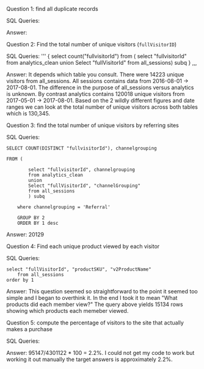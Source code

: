 Question 1: find all duplicate records

SQL Queries:

Answer: 


Question 2: Find the total number of unique visitors (`fullVisitorID`)

SQL Queries:
''' 
{ 
    select count("fullvisitorId") from (
	    select "fullvisitorId" from analytics_clean
	    union
	    Select "fullVisitorId" from all_sessions) subq
}
,,,

Answer: 
It depends which table you consult. There were 14223 unique visitors from all_sessions. All sessions contains data from 2016-08-01 -> 2017-08-01. The difference in the purpose of all_sessions versus analytics is unknown. By contrast analytics contains 120018 unique visitors from 2017-05-01 -> 2017-08-01. Based on the 2 wildly different figures and date ranges we can look at the total number of unique visitors across both tables which is 130,345.


Question 3: find the total number of unique visitors by referring sites

SQL Queries: 
   

    SELECT COUNT(DISTINCT "fullvisitorId"), channelgrouping 
    
    FROM (
    
            select "fullvisitorId", channelgrouping
            from analytics_clean
            union
            Select "fullVisitorId", "channelGrouping" 
            from all_sessions
            ) subq

        where channelgrouping = 'Referral'

        GROUP BY 2
        ORDER BY 1 desc
    

Answer: 20129

Question 4:
Find each unique product viewed by each visitor

SQL Queries:

	select "fullVisitorId", "productSKU", "v2ProductName" 
        from all_sessions
    order by 1
        

Answer: This question seemed so straightforward to the point it seemed too simple and  I began to overthink it. In the end I took it to mean "What products did each member view?" The query above yields 15134 rows showing which products each memeber viewed.

Question 5: compute the percentage of visitors to the site that actually makes a purchase

SQL Queries:

Answer: 95147/4301122 * 100 = 2.2%. I could not get my code to work but working it out manually the target answers is approximately 2.2%.

